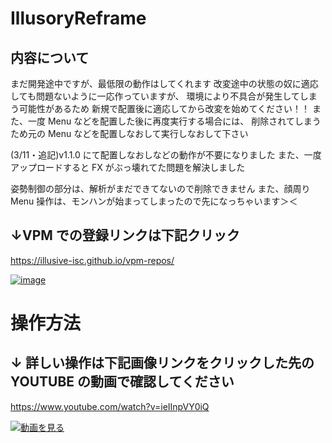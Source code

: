 # IllusoryReframe

## 内容について

まだ開発途中ですが、最低限の動作はしてくれます
改変途中の状態の奴に適応しても問題ないように一応作っていますが、
環境により不具合が発生してしまう可能性があるため
新規で配置後に適応してから改変を始めてください！！
また、一度 Menu などを配置した後に再度実行する場合には、
削除されてしまうため元の Menu などを配置しなおして実行しなおして下さい

(3/11・追記)v1.1.0 にて配置しなおしなどの動作が不要になりました
また、一度アップロードすると FX がぶっ壊れてた問題を解決しました

姿勢制御の部分は、解析がまだできてないので削除できません
また、顔周り Menu 操作は、モンハンが始まってしまったので先になっちゃいます＞＜

## ↓VPM での登録リンクは下記クリック

https://illusive-isc.github.io/vpm-repos/

[![image](https://github.com/user-attachments/assets/9aac42ee-af91-417f-afef-e9635ade4bdd)](https://illusive-isc.github.io/vpm-repos/)

# 操作方法

## ↓ 詳しい操作は下記画像リンクをクリックした先の YOUTUBE の動画で確認してください

https://www.youtube.com/watch?v=ieIInpVY0iQ

[![動画を見る](https://i.ytimg.com/vi/ieIInpVY0iQ/sddefault.jpg)](https://www.youtube.com/watch?v=ieIInpVY0iQ)
